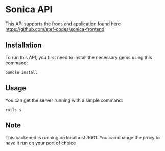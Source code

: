 # Sonica API

This API supports the front-end application found here
https://github.com/stef-codes/sonica-frontend

## Installation

To run this API, you first need to install the necessary gems using this command:
```
bundle install
```

## Usage

You can get the server running with a simple command: 

```
rails s 
```

## Note 

This backened is running on localhost:3001. You can change the proxy to have it run on your port of choice
